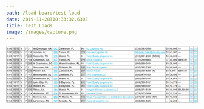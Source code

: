```yaml
---
path: /load-board/test-load
date: 2019-11-28T10:33:32.630Z
title: Test Loads
image: /images/capture.png
---
```

![mm](/src/posts/capture.png "mm")
